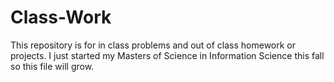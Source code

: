 # Class-Work
This repository is for in class problems and out of class homework or projects. I just started my Masters of Science in Information Science this fall so this file will grow.
